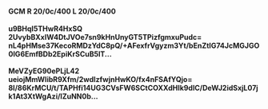 #### GCM R 20/0c/400 L 20/0c/400
**u9BHqI5THwR4HxSQ**<br/>**2UvybBXxIW4DtJVOe7sn9kHnUnyGT5TPizfgmxuPudc=**<br/>**nL4pHMse37KecoRMDzYdC8pQ/+AFexfrVgyzm3Yt/bEnZtIG74JcMGJGO0IG6EmfBDb2EpiKrSCuB5lT...**<br/><br/>
**MeVZyEG90ePLjL42**<br/>**ueiojMmWlibR9Xfm/2wdIzfwjnHwKO/fx4nFSAfYQjo=**<br/>**8l/86KrMCU/t/TAPHfi14UG3CVsFW6SCtCOXXdHIk9dlC/DeWJ2idSxjL07jk1At3XtWgAzi/lZuNN0b...**